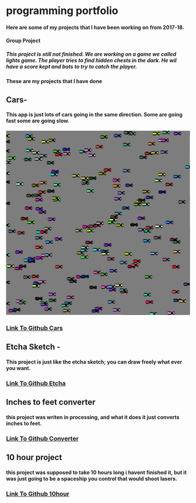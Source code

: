 # programming portfolio



#### Here are some of my projects that I have been working on from 2017-18.



#### Group Project 
##### This project is still not finished. We are working on a game we called lights game. The player tries to find hidden chests in the dark. He wil have a score kept and bots to try to catch the player.


#### These are my projects that I have done


## Cars-
#### This app is just lots of cars going in the same direction. Some are going fast some are going slow. 


![cars](https://github.com/er1ck02/cars/blob/master/cars.png)
### [Link To Github Cars](https://github.com/er1ck02/Cars)

## Etcha Sketch -
#### This project is just like the etcha sketch; you can draw freely what ever you want.

### [Link To Github Etcha](https://github.com/er1ck02/EtchaScetch)


## Inches to feet converter
#### this project was writen in processing, and what it does it just converts inches to feet.
### [Link To Github Converter](https://github.com/er1ck02/InchestToFeet)



## 10 hour project
#### this project was supposed to take 10 hours long i havent finished it, but it was just going to be a spaceship you control that would shoot lasers.

### [Link To Github 10hour](https://github.com/er1ck02/10-hour/tree/master)










